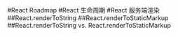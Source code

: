 #React Roadmap
#React 生命周期
#React 服务端渲染
##React.renderToString
##React.renderToStaticMarkup
##React.renderToString vs. React.renderToStaticMarkup
